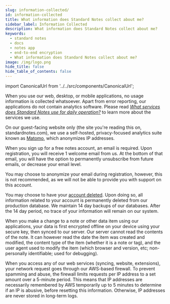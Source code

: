 ```yaml
---
slug: information-collected/
id: information-collected
title: What information does Standard Notes collect about me?
sidebar_label: Information Collected
description: What information does Standard Notes collect about me?
keywords:
  - standard notes
  - docs
  - notes app
  - end-to-end encryption
  - What information does Standard Notes collect about me?
image: /img/logo.png
hide_title: false
hide_table_of_contents: false
---
```


<!-- Copied from https://standardnotes.com/help/5/what-information-does-standard-notes-collect-about-me -->

import CanonicalUrl from '../../src/components/CanonicalUrl';

<CanonicalUrl
 canonicalUrl="https://standardnotes.com/help/5/what-information-does-standard-notes-collect-about-me"
/>

When you use our web, desktop, or mobile applications, no usage information is collected whatsoever. Apart from error reporting, our applications do not contain analytics software. Please read [_What services does Standard Notes use for daily operation?_](./services-used.md) to learn more about the services we use.

On our guest-facing website only (the site you're reading this on, standardnotes.com), we use a self-hosted, privacy-focused analytics suite known as [Matomo](https://matomo.org/), which anonymizes IP addresses.

When you sign up for a free notes account, an email is required. Upon registration, you will receive 1 welcome email from us. At the bottom of that email, you will have the option to permanently unsubscribe from future emails, or decrease your email level.

You may choose to anonymize your email during registration, however, this is not recommended, as we will not be able to provide you with support on this account.

You may choose to have your [account deleted](../account/delete-account.md). Upon doing so, all information related to your account is permanently deleted from our production database. We maintain 14 day backups of our databases. After the 14 day period, no trace of your information will remain on our system.

When you make a change to a note or other data item using our applications, your data is first encrypted offline on your device using your secure key, then synced to our server. Our server cannot read the contents of the note. It can however read the date the item was created and modified, the content type of the item (whether it is a note or tag), and the user agent used to modify the item (which browser and version, etc; non-personally identifiable; used for debugging).

When you access any of our web services (syncing, website, extensions), your network request goes through our AWS-based firewall. To prevent spamming and abuse, the firewall limits requests per IP address to a set amount over a 5-minute period. This means that IP addresses are necessarily remembered by AWS temporarily up to 5 minutes to determine if an IP is abusive, before resetting this information. Otherwise, IP addresses are never stored in long-term logs.
